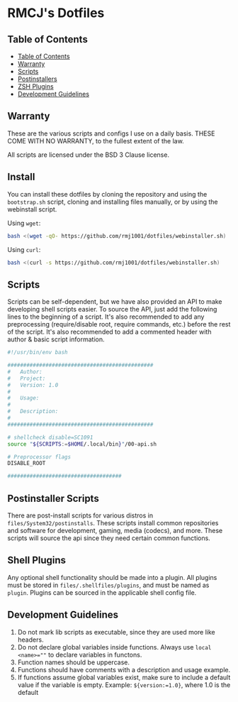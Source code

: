 # RMCJ's Dotfiles

## Table of Contents

- [Table of Contents](#table-of-contents)
- [Warranty](#warranty)
- [Scripts](#scripts)
- [Postinstallers](#postinstaller-scripts)
- [ZSH Plugins](#zsh-plugins)
- [Development Guidelines](#development-guidelines)

## Warranty

These are the various scripts and configs I use on a daily basis.
THESE COME WITH NO WARRANTY, to the fullest extent of the law.

All scripts are licensed under the BSD 3 Clause license.

## Install

You can install these dotfiles by cloning the repository and using the
`bootstrap.sh` script, cloning and installing files manually, or by
using the webinstall script.

Using `wget`:

```bash
bash <(wget -qO- https://github.com/rmj1001/dotfiles/webinstaller.sh)
```

Using `curl`:

```bash
bash <(curl -s https://github.com/rmj1001/dotfiles/webinstaller.sh)
```

## Scripts

Scripts can be self-dependent, but we have also provided an API
to make developing shell scripts easier. To source the API, just
add the following lines to the beginning of a script. It's also
recommended to add any preprocessing (require/disable root, 
require commands, etc.) before the rest of the script. It's also 
recommended to add a commented header with author & basic script information.

```bash
#!/usr/bin/env bash

##############################################
#   Author: 
#   Project: 
#   Version: 1.0
#
#   Usage: 
#
#   Description:
#
##############################################

# shellcheck disable=SC1091
source "${SCRIPTS:=$HOME/.local/bin}"/00-api.sh

# Preprocessor flags
DISABLE_ROOT

####################################

```

## Postinstaller Scripts

There are post-install scripts for various distros in `files/System32/postinstalls`. These scripts
install common repositories and software for development, gaming, media (codecs), and more. These scripts
will source the api since they need certain common functions. 

## Shell Plugins

Any optional shell functionality should be made into a plugin. All plugins must be stored in `files/.shellfiles/plugins`,
and must be named as `plugin`. Plugins can be sourced in the applicable shell config file.

## Development Guidelines

1. Do not mark lib scripts as executable, since they are used more like headers.
2. Do not declare global variables inside functions. Always use `local <name>=""` to declare variables in functons.
3. Function names should be uppercase.
4. Functions should have comments with a description and usage example.
5. If functions assume global variables exist, make sure to include a default value if the variable is empty.
Example: `${version:=1.0}`, where 1.0 is the default

